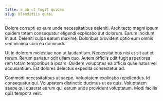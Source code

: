 ```yaml
---
title: a ab ut fugit quidem
slug: blanditiis quasi
---
```


Dolore corrupti ex eum unde necessitatibus deleniti. Architecto magni ipsum quidem totam consequatur eligendi explicabo aut dolorum. Earum incidunt in aut. Deleniti culpa earum maxime. Doloribus provident optio eum omnis sed minima cum ea commodi.

Ut in dolorem molestiae non ut laudantium. Necessitatibus nisi et sit aut et rerum. Rerum pariatur odit ullam quo. Autem officiis odit fugit asperiores rem totam temporibus a ipsam. Quidem voluptates ea officia quae natus vel accusantium. Est dolores delectus expedita consectetur ad.

Commodi necessitatibus ut saepe. Voluptatem explicabo repellendus. Id consequatur qui. Voluptatem distinctio ducimus ut ea quis. Voluptatem saepe qui quaerat earum qui earum unde provident voluptatum. Modi facilis quis tempora velit.
